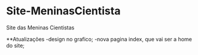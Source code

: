 # Site-MeninasCientista
Site das Meninas Cientistas

**Atualizações
-design no grafico;
-nova pagina index, que vai ser a home do site;